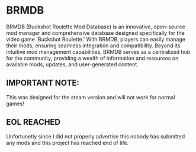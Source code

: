 # BRMDB
BRMDB (Buckshot Roulette Mod Database) is an innovative, open-source mod manager and comprehensive database designed specifically for the video game 'Buckshot Roulette.' With BRMDB, players can easily manage their mods, ensuring seamless integration and compatibility. Beyond its intuitive mod management capabilities, BRMDB serves as a centralized hub for the community, providing a wealth of information and resources on available mods, updates, and user-generated content.

## IMPORTANT NOTE:
This was designed for the steam version and will not work for normal games!

## EOL REACHED
Unfortunetly since I did not properly advertise this nobody has submitted any mods and this project has reached end of life.
